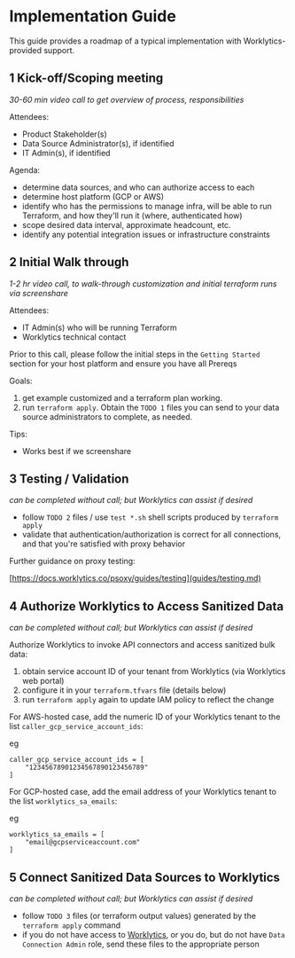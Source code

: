 # Implementation Guide

This guide provides a roadmap of a typical implementation with Worklytics-provided support.

## 1 Kick-off/Scoping meeting

*30-60 min video call to get overview of process, responsibilities*

Attendees:
  - Product Stakeholder(s)
  - Data Source Administrator(s), if identified
  - IT Admin(s), if identified

Agenda:
 - determine data sources, and who can authorize access to each
 - determine host platform (GCP or AWS)
 - identify who has the permissions to manage infra, will be able to run Terraform, and how
   they'll run it (where, authenticated how)
 - scope desired data interval, approximate headcount, etc.
 - identify any potential integration issues or infrastructure constraints

## 2 Initial Walk through

*1-2 hr video call, to walk-through customization and initial terraform runs via screenshare*

Attendees:
  - IT Admin(s) who will be running Terraform
  - Worklytics technical contact

Prior to this call, please follow the initial steps in the `Getting Started` section for your host
platform and ensure you have all Prereqs

Goals:
  1. get example customized and a terraform plan working.
  2. run `terraform apply`. Obtain the `TODO 1` files you can send to your data source
     administrators to complete, as needed.

Tips:
  - Works best if we screenshare

## 3 Testing / Validation

*can be completed without call; but Worklytics can assist if desired*

  - follow `TODO 2` files / use `test *.sh` shell scripts produced by `terraform apply`
  - validate that authentication/authorization is correct for all connections, and that you're
    satisfied with proxy behavior

Further guidance on proxy testing:

[https://docs.worklytics.co/psoxy/guides/testing](guides/testing.md)

## 4 Authorize Worklytics to Access Sanitized Data

*can be completed without call; but Worklytics can assist if desired*

Authorize Worklytics to invoke API connectors and access sanitized bulk data:
  1. obtain service account ID of your tenant from Worklytics (via Worklytics web portal)
  2. configure it in your `terraform.tfvars` file (details below)
  3. run `terraform apply` again to update IAM policy to reflect the change

For AWS-hosted case, add the numeric ID of your Worklytics tenant to the list `caller_gcp_service_account_ids`:

eg
```hcl
caller_gcp_service_account_ids = [
    "12345678901234567890123456789"
]
```

For GCP-hosted case, add the email address of your Worklytics tenant to the list `worklytics_sa_emails`:

eg
```hcl
worklytics_sa_emails = [
    "email@gcpserviceaccount.com"
]
```


## 5 Connect Sanitized Data Sources to Worklytics

*can be completed without call; but Worklytics can assist if desired*

  - follow `TODO 3` files (or terraform output values) generated by the `terraform apply` command
  - if you do not have access to [Worklytics](https://app.worklytics.co),  or you do, but do not
    have `Data Connection Admin` role, send these files to the appropriate person


